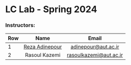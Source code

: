 # LC Lab - Spring 2024

 ### Instructors:
| Row | Name | Email |
| --- | :-:  | :-: |  
| 1 | [Reza Adinepour](https://github.com/RezaAdinepour) | [adinepour@aut.ac.ir](mailto:adinepour@aut.ac.ir) |
| 2 | Rasoul Kazemi | [rasoulkazemi@aut.ac.ir](mailto:rasoulkazemi@aut.ac.ir) |
